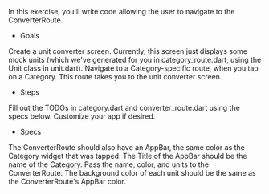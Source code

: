 In this exercise, you'll write code allowing the user to navigate to the ConverterRoute.

- Goals

Create a unit converter screen. Currently, this screen just displays some mock units (which we've generated for you in category_route.dart, using the Unit class in unit.dart).
Navigate to a Category-specific route, when you tap on a Category. This route takes you to the unit converter screen.

- Steps

Fill out the TODOs in category.dart and converter_route.dart using the specs below.
Customize your app if desired.

- Specs

The ConverterRoute should also have an AppBar, the same color as the Category widget that was tapped.
The Title of the AppBar should be the name of the Category.
Pass the name, color, and units to the ConverterRoute.
The background color of each unit should be the same as the ConverterRoute's AppBar color.